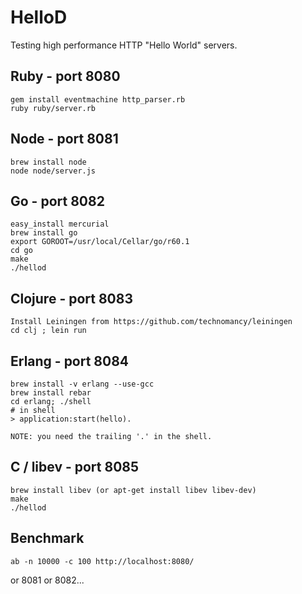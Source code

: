 HelloD
====================

Testing high performance HTTP "Hello World" servers.

Ruby - port 8080
-----------

    gem install eventmachine http_parser.rb
    ruby ruby/server.rb

Node - port 8081
-----------

    brew install node
    node node/server.js

Go - port 8082
-----------

    easy_install mercurial
    brew install go
    export GOROOT=/usr/local/Cellar/go/r60.1
    cd go
    make
    ./hellod

Clojure - port 8083
-----------

    Install Leiningen from https://github.com/technomancy/leiningen
    cd clj ; lein run

Erlang - port 8084
-----------

    brew install -v erlang --use-gcc
    brew install rebar
    cd erlang; ./shell
    # in shell
    > application:start(hello).

    NOTE: you need the trailing '.' in the shell.

C / libev - port 8085
-----------

    brew install libev (or apt-get install libev libev-dev)
    make
    ./hellod

Benchmark
-----------
    ab -n 10000 -c 100 http://localhost:8080/

or 8081 or 8082...
